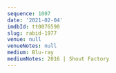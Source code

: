 ```yaml
---
sequence: 1007
date: '2021-02-04'
imdbId: tt0076590
slug: rabid-1977
venue: null
venueNotes: null
medium: Blu-ray
mediumNotes: 2016 | Shout Factory
---
```


